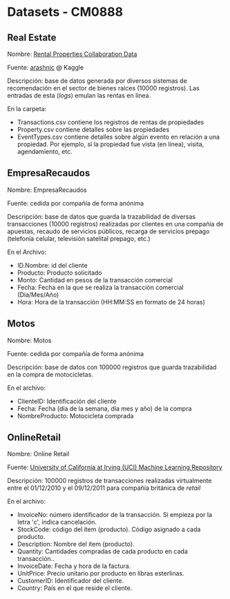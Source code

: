 # Datasets - CM0888

## Real Estate

Nombre: [Rental Properties Collaboration Data](https://www.kaggle.com/datasets/arashnic/property-data)

Fuente: [arashnic](www.kaggle.com/arashnic) @ Kaggle

Descripción: base de datos generada por diversos sistemas de recomendación en el sector de bienes raíces (10000 registros). Las entradas de esta (*logs*) emulan las rentas en línea.

En la carpeta:
- Transactions.csv contiene los registros de rentas de propiedades
- Property.csv contiene detalles sobre las propiedades
- EventTypes.csv contiene detalles sobre algún evento en relación a una propiedad. Por ejemplo, si la propiedad fue vista (en línea), visita, agendamiento, etc.


## EmpresaRecaudos

Nombre: EmpresaRecaudos

Fuente: cedida por compañía de forma anónima

Descripción: base de datos que guarda la trazabilidad de diversas transacciones (10000 registros) realizadas por clientes en una compañía de apuestas, recaudo de servicios públicos, recarga de servicios prepago (telefonía celular, televisión satelital prepago, etc.)

En el Archivo:
- ID.Nombre: id del cliente
- Producto: Producto solicitado
- Monto: Cantidad en pesos de la transacción comercial
- Fecha: Fecha en la que se realiza la transacción comercial (Día/Mes/Año)
- Hora: Hora de la transacción (HH:MM:SS en formato de 24 horas)


## Motos

Nombre: Motos

Fuente: cedida por compañía de forma anónima

Descripción: base de datos con 100000 registros que guarda trazabilidad en la compra de motocicletas.

En el archivo:
- ClienteID: Identificación del cliente
- Fecha: Fecha (día de la semana, día mes y año) de la compra
- NombreProducto: Motocicleta comprada


## OnlineRetail

Nombre: Online Retail

Fuente: [University of California at Irving (UCI) Machine Learning Repository](https://archive.ics.uci.edu/dataset/352/online+retail)

Descripción: 100000 registros de transacciones realizadas virtualmente entre el 01/12/2010 y el 09/12/2011 para compañía británica de *retail*

En el archivo:
- InvoiceNo: número identificador de la transacción. Si empieza por la letra 'c', indica cancelación. 
- StockCode: código del ítem (producto). Código asignado a cada producto.
- Description: Nombre del ítem (producto).
- Quantity: Cantidades compradas de cada producto en cada transacción..	
- InvoiceDate: Fecha y hora de la factura.
- UnitPrice: Precio unitario por producto en libras esterlinas.
- CustomerID: Identificador del cliente.
- Country: País en el que reside el cliente.
